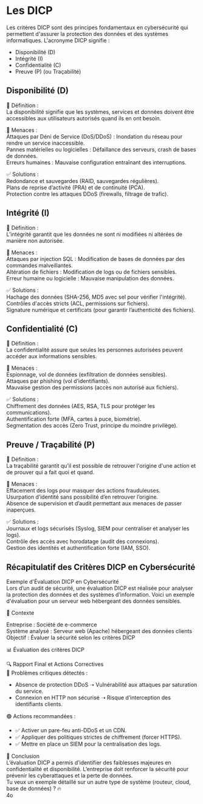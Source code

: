 # Les DICP

Les critères DICP sont des principes fondamentaux en cybersécurité qui permettent d'assurer la protection des données et des systèmes informatiques. L'acronyme DICP signifie :  
- Disponibilité (D)
- Intégrité (I)
- Confidentialité (C)
- Preuve (P) (ou Traçabilité)

<!-- tabs:start --> 
## **Disponibilité (D)**

📌 Définition :  
La disponibilité signifie que les systèmes, services et données doivent être accessibles aux utilisateurs autorisés quand ils en ont besoin.  

🚨 Menaces :  
Attaques par Déni de Service (DoS/DDoS) : Inondation du réseau pour rendre un service inaccessible.  
Pannes matérielles ou logicielles : Défaillance des serveurs, crash de bases de données.  
Erreurs humaines : Mauvaise configuration entraînant des interruptions.  

✅ Solutions :  
Redondance et sauvegardes (RAID, sauvegardes régulières).  
Plans de reprise d’activité (PRA) et de continuité (PCA).  
Protection contre les attaques DDoS (firewalls, filtrage de trafic).  
## **Intégrité (I)**

📌 Définition :  
L’intégrité garantit que les données ne sont ni modifiées ni altérées de manière non autorisée.

🚨 Menaces :  
Attaques par injection SQL : Modification de bases de données par des commandes malveillantes.  
Altération de fichiers : Modification de logs ou de fichiers sensibles.  
Erreur humaine ou logicielle : Mauvaise manipulation des données.  

✅ Solutions :  
Hachage des données (SHA-256, MD5 avec sel pour vérifier l'intégrité).  
Contrôles d'accès stricts (ACL, permissions sur fichiers).  
Signature numérique et certificats (pour garantir l’authenticité des fichiers).  
## **Confidentialité (C)**

📌 Définition :  
La confidentialité assure que seules les personnes autorisées peuvent accéder aux informations sensibles.  

🚨 Menaces :  
Espionnage, vol de données (exfiltration de données sensibles).  
Attaques par phishing (vol d’identifiants).  
Mauvaise gestion des permissions (accès non autorisé aux fichiers).  

✅ Solutions :  
Chiffrement des données (AES, RSA, TLS pour protéger les communications).  
Authentification forte (MFA, cartes à puce, biométrie).  
Segmentation des accès (Zero Trust, principe du moindre privilège).  
## **Preuve / Traçabilité (P)**

📌 Définition :  
La traçabilité garantit qu’il est possible de retrouver l'origine d'une action et de prouver qui a fait quoi et quand.  

🚨 Menaces :  
Effacement des logs pour masquer des actions frauduleuses.  
Usurpation d’identité sans possibilité d’en retrouver l’origine.  
Absence de supervision et d’audit permettant aux menaces de passer inaperçues.  

✅ Solutions :  
Journaux et logs sécurisés (Syslog, SIEM pour centraliser et analyser les logs).  
Contrôle des accès avec horodatage (audit des connexions).  
Gestion des identités et authentification forte (IAM, SSO).  

<!-- tabs:end -->
## Récapitulatif des Critères DICP en Cybersécurité

Exemple d'Évaluation DICP en Cybersécurité  
Lors d’un audit de sécurité, une évaluation DICP est réalisée pour analyser la protection des données et des systèmes d’information. Voici un exemple d'évaluation pour un serveur web hébergeant des données sensibles.  

📌 Contexte

Entreprise : Société de e-commerce  
Système analysé : Serveur web (Apache) hébergeant des données clients  
Objectif : Évaluer la sécurité selon les critères DICP  

📊 Évaluation des critères DICP  

🔍 Rapport Final et Actions Correctives  
🔴 Problèmes critiques détectés :  
- Absence de protection DDoS ➝ Vulnérabilité aux attaques par saturation du service.  
- Connexion en HTTP non sécurisé ➝ Risque d’interception des identifiants clients.  
  
🟢 Actions recommandées :  
- ✅ Activer un pare-feu anti-DDoS et un CDN.
- ✅ Appliquer des politiques strictes de chiffrement (forcer HTTPS).
- ✅ Mettre en place un SIEM pour la centralisation des logs.  
  

📌 Conclusion  
L’évaluation DICP a permis d’identifier des faiblesses majeures en confidentialité et disponibilité. L’entreprise doit renforcer la sécurité pour prévenir les cyberattaques et la perte de données.  
Tu veux un exemple détaillé sur un autre type de système (routeur, cloud, base de données) ? 🔥  
4o
